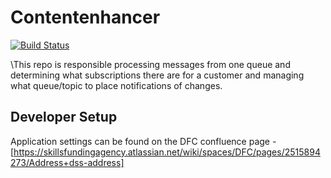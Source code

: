 # Contentenhancer

[![Build Status](https://sfa-gov-uk.visualstudio.com/CDS%202.0/_apis/build/status/Yaml/dss-contentenhancer?repoName=SkillsFundingAgency%2Fdss-contentenhancer&branchName=SDD-491-UpgradeV3FunctionApp)](https://sfa-gov-uk.visualstudio.com/CDS%202.0/_build/latest?definitionId=1840&repoName=SkillsFundingAgency%2Fdss-contentenhancer&branchName=SDD-491-UpgradeV3FunctionApp)

\This repo is responsible processing messages from one queue and determining what subscriptions there are for a customer and managing what queue/topic to place notifications of changes.

## Developer Setup

Application settings can be found on the DFC confluence page - [https://skillsfundingagency.atlassian.net/wiki/spaces/DFC/pages/2515894273/Address+dss-address]

